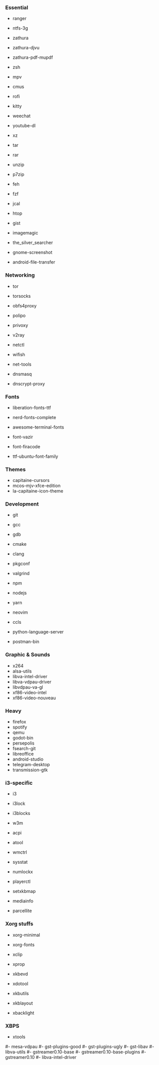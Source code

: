 ### Essential
- ranger
- ntfs-3g

- zathura
- zathura-djvu
- zathura-pdf-mupdf

- zsh
- mpv
- cmus
- rofi
- kitty
- weechat
- youtube-dl

- xz
- tar
- rar
- unzip
- p7zip

- feh
- fzf
- jcal
- htop
- gist
- imagemagic
- the_silver_searcher

- gnome-screenshot
- android-file-transfer

### Networking
- tor
- torsocks
- obfs4proxy
- polipo
- privoxy
- v2ray
- netctl
- wifish

- net-tools

- dnsmasq
- dnscrypt-proxy

### Fonts
- liberation-fonts-ttf
- nerd-fonts-complete
- awesome-terminal-fonts

- font-vazir
- font-firacode
- ttf-ubuntu-font-family

### Themes
- capitaine-cursors
- mcos-mjv-xfce-edition
- la-capitaine-icon-theme

### Development
- git
- gcc
- gdb
- cmake
- clang
- pkgconf
- valgrind

- npm
- nodejs
- yarn
- neovim

- ccls
- python-language-server
- postman-bin

### Graphic & Sounds
- x264
- alsa-utils
- libva-intel-driver
- libva-vdpau-driver
- libvdpau-va-gl
- xf86-video-intel
- xf86-video-nouveau

### Heavy
- firefox
- spotify
- qemu
- godot-bin
- persepolis
- fsearch-git
- libreoffice
- android-studio
- telegram-desktop
- transmission-gtk

### i3-specific
- i3
- i3lock
- i3blocks

- w3m
- acpi
- atool
- wmctrl
- sysstat
- numlockx
- playerctl
- setxkbmap
- mediainfo
- parcellite

### Xorg stuffs
- xorg-minimal
- xorg-fonts

- xclip
- xprop
- xkbevd
- xdotool
- xkbutils
- xkblayout
- xbacklight

### XBPS
- xtools

#- mesa-vdpau
#- gst-plugins-good
#- gst-plugins-ugly
#- gst-libav
#- libva-utils
#- gstreamer0.10-base
#- gstreamer0.10-base-plugins
#- gstreamer0.10
#- libva-intel-driver
